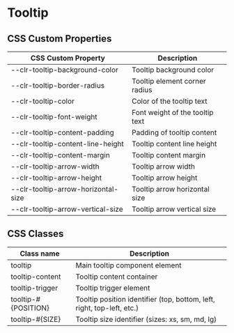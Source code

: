 # Tooltip

## CSS Custom Properties

| CSS Custom Property                 | Description                     |
| ----------------------------------- | ------------------------------- |
| --clr-tooltip-background-color      | Tooltip background color        |
| --clr-tooltip-border-radius         | Tooltip element corner radius   |
| --clr-tooltip-color                 | Color of the tooltip text       |
| --clr-tooltip-font-weight           | Font weight of the tooltip text |
| --clr-tooltip-content-padding       | Padding of tooltip content      |
| --clr-tooltip-content-line-height   | Tooltip content line height     |
| --clr-tooltip-content-margin        | Tooltip content margin          |
| --clr-tooltip-arrow-width           | Tooltip arrow width             |
| --clr-tooltip-arrow-height          | Tooltip arrow height            |
| --clr-tooltip-arrow-horizontal-size | Tooltip arrow horizontal size   |
| --clr-tooltip-arrow-vertical-size   | Tooltip arrow vertical size     |

## CSS Classes

| Class name          | Description                                                            |
| ------------------- | ---------------------------------------------------------------------- |
| tooltip             | Main tooltip component element                                         |
| tooltip-content     | Tooltip content container                                              |
| tooltip-trigger     | Tooltip trigger element                                                |
| tooltip-#{POSITION} | Tooltip position identifier (top, bottom, left, right, top-left, etc.) |
| tooltip-#{SIZE}     | Tooltip size identifier (sizes: xs, sm, md, lg)                        |
